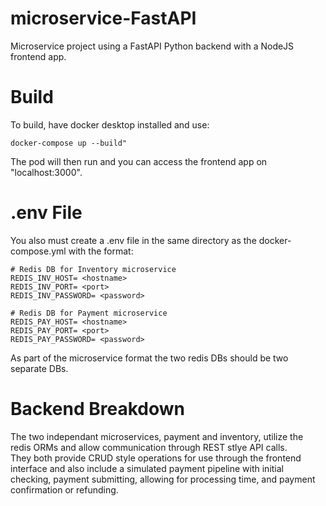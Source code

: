 # microservice-FastAPI
Microservice project using a FastAPI Python backend with a NodeJS frontend app.

# Build
To build, have docker desktop installed and use:
```
docker-compose up --build"
```
The pod will then run and you can access the frontend app on "localhost:3000".

# .env File
You also must create a .env file in the same directory as the docker-compose.yml with the format: <br />
```
# Redis DB for Inventory microservice
REDIS_INV_HOST= <hostname>
REDIS_INV_PORT= <port>
REDIS_INV_PASSWORD= <password>

# Redis DB for Payment microservice
REDIS_PAY_HOST= <hostname>
REDIS_PAY_PORT= <port>
REDIS_PAY_PASSWORD= <password>
```
As part of the microservice format the two redis DBs should be two separate DBs.

# Backend Breakdown
The two independant microservices, payment and inventory, utilize the redis ORMs and allow communication through REST stlye API calls. <br />
They both provide CRUD style operations for use through the frontend interface and also include a simulated payment pipeline with initial checking, payment submitting, allowing for processing time, and payment confirmation or refunding.
